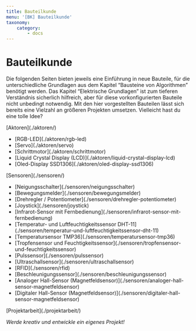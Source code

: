 ```yaml
---
title: Bauteilkunde
menu: '[BK] Bauteilkunde'
taxonomy:
    category:
        - docs
---
```


# Bauteilkunde

<style>
    body {
        --abk: 'BK';
    }
</style>

Die folgenden Seiten bieten jeweils eine Einführung in neue Bauteile, für die unterschiedliche Grundlagen aus dem Kapitel “Bausteine von Algorithmen” benötigt werden. Das Kapitel “Elektrische Grundlagen” ist zum tieferen Verständnis sicherlich hilfreich, aber für diese vorkonfigurierten Bauteile nicht unbedingt notwendig. Mit den hier vorgestellten Bauteilen lässt sich bereits eine Vielzahl an größeren Projekten umsetzen. Vielleicht hast du eine tolle Idee?

<div class="flex-box">
    <div class="overview-card">
    <p markdown="1">[Aktoren](./aktoren/)</p>
    <ul>
        <li markdown="1">[RGB-LED](./aktoren/rgb-led)</li>
        <li markdown="1">[Servo](./aktoren/servo)</li>
        <li markdown="1">[Schrittmotor](./aktoren/schrittmotor)</li>
        <li markdown="1">[Liquid Crystal Display (LCD)](./aktoren/liquid-crystal-display-lcd)</li>
        <li markdown="1">[Oled-Display SSD1306](./aktoren/oled-display-ssd1306)</li>
    </ul>
    </div>
    <div class="overview-card">
    <p markdown="1">[Sensoren](./sensoren/)</p>
    <ul>
        <li markdown="1">[Neigungsschalter](./sensoren/neigungsschalter)</li>
        <li markdown="1">[Bewegungsmelder](./sensoren/bewegungsmelder)</li>
        <li markdown="1">[Drehregler / Potentiometer](./sensoren/drehregler-potentiometer)</li>
        <li markdown="1">[Joystick](./sensoren/joystick)</li>
        <li markdown="1">[Infrarot-Sensor mit Fernbedienung](./sensoren/infrarot-sensor-mit-fernbedienung)</li>
        <li markdown="1">[Temperatur- und Luftfeuchtigkeitssensor DHT-11](./sensoren/temperatur-und-luftfeuchtigkeitssensor-dht-11)</li>
        <li markdown="1">[Temperatursensor TMP36](./sensoren/temperatursensor-tmp36)</li>
        <li markdown="1">[Tropfensensor und Feuchtigkeitssensor](./sensoren/tropfensensor-und-feuchtigkeitssensor)</li>
        <li markdown="1">[Pulssensor](./sensoren/pulssensor)</li>
        <li markdown="1">[Ultraschallsensor](./sensoren/ultraschallsensor)</li>
        <li markdown="1">[RFID](./sensoren/rfid)</li>
        <li markdown="1">[Beschleunigungssensor](./sensoren/beschleunigungssensor)</li>
        <li markdown="1">[Analoger Hall-Sensor (Magnetfeldsensor)](./sensoren/analoger-hall-sensor-magnetfeldsensor)</li>
        <li markdown="1">[Digitaler Hall-Sensor (Magnetfeldsensor)](./sensoren/digitaler-hall-sensor-magnetfeldsensor)</li>
    </ul>
    </div>
    <div class="overview-card">
    <p markdown="1">[Projektarbeit](./projektarbeit/)</p>
        <em>Werde kreativ und entwickle ein eigenes Projekt!</em>
    </div>
</div>
